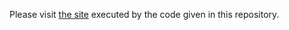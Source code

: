 Please visit [the site][link_streamlit] executed by the code given in this repository.

[link_streamlit]: https://ikibalin-single-moment-single-moment-gtvkmp.streamlitapp.com/
